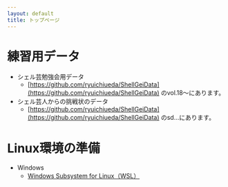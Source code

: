 ```yaml
---
layout: default
title: トップページ
---
```



# 練習用データ

* シェル芸勉強会用データ
    * [https://github.com/ryuichiueda/ShellGeiData](https://github.com/ryuichiueda/ShellGeiData) のvol.18〜にあります。
* シェル芸人からの挑戦状のデータ
    * [https://github.com/ryuichiueda/ShellGeiData](https://github.com/ryuichiueda/ShellGeiData) のsd...にあります。


# Linux環境の準備

* Windows
    * [Windows Subsystem for Linux（WSL）](WSL20200328.html)
